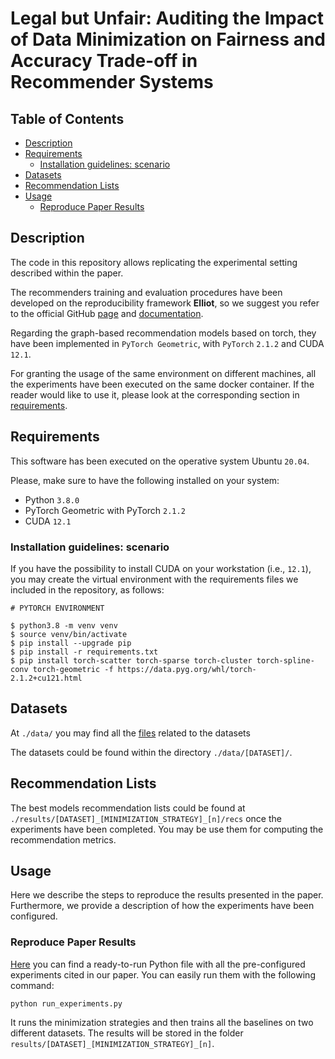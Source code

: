 # Legal but Unfair: Auditing the Impact of Data Minimization on Fairness and Accuracy Trade-off in Recommender Systems

## Table of Contents

- [Description](#description)
- [Requirements](#requirements)
  - [Installation guidelines: scenario](#installation-guidelines-scenario)
- [Datasets](#datasets)
- [Recommendation Lists](#recommendation-lists)
- [Usage](#usage)
  - [Reproduce Paper Results](#reproduce-paper-results)



## Description

The code in this repository allows replicating the experimental setting described within the paper.

The recommenders training and evaluation procedures have been developed on the reproducibility framework **Elliot**,
so we suggest you refer to the official GitHub 
[page](https://github.com/sisinflab/elliot) and 
[documentation](https://elliot.readthedocs.io/en/latest/).

Regarding the graph-based recommendation models based on torch, they have been implemented
in `PyTorch Geometric`, with `PyTorch` `2.1.2` and CUDA `12.1`.

For granting the usage of the same environment on different machines, 
all the experiments have been executed on the same docker container.
If the reader would like to use it, 
please look at the corresponding section in [requirements](#requirements).

## Requirements 

This software has been executed on the operative system Ubuntu `20.04`.

Please, make sure to have the following installed on your system:

* Python `3.8.0`
* PyTorch Geometric with PyTorch `2.1.2` 
* CUDA `12.1`

### Installation guidelines: scenario
If you have the possibility to install CUDA on your workstation (i.e., `12.1`), you may create the virtual environment with the requirements files we included in the repository, as follows:

```
# PYTORCH ENVIRONMENT 

$ python3.8 -m venv venv
$ source venv/bin/activate
$ pip install --upgrade pip
$ pip install -r requirements.txt
$ pip install torch-scatter torch-sparse torch-cluster torch-spline-conv torch-geometric -f https://data.pyg.org/whl/torch-2.1.2+cu121.html
```


## Datasets

At `./data/` you may find all the [files](data) related to 
the datasets

The datasets could be found within the directory `./data/[DATASET]/`. 


## Recommendation Lists

The best models recommendation lists could be found at `./results/[DATASET]_[MINIMIZATION_STRATEGY]_[n]/recs` once the experiments have been completed.
You may be use them for computing the recommendation metrics.


## Usage

Here we describe the steps to reproduce the results presented in the paper. 
Furthermore, we provide a description of how the experiments have been configured.

### Reproduce Paper Results

[Here](run.py) you can find a ready-to-run Python file with all the pre-configured experiments cited in our paper.
You can easily run them with the following command:

```
python run_experiments.py
```

It runs the minimization strategies and then trains  all the baselines on two different datasets.
The results will be stored in the folder ```results/[DATASET]_[MINIMIZATION_STRATEGY]_[n]```.


